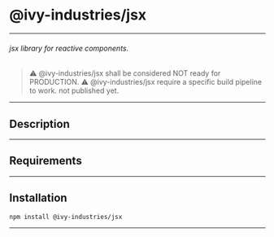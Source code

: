 # @ivy-industries/jsx

___

###### jsx library for reactive components.

> ⚠ @ivy-industries/jsx shall be considered NOT ready for PRODUCTION.
> ⚠ @ivy-industries/jsx require a specific build pipeline to work. not published yet.

___

## Description

___

## Requirements

___

## Installation

```shell
npm install @ivy-industries/jsx
```

___
